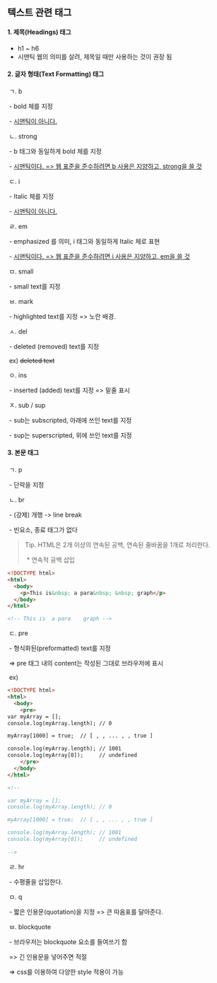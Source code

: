 ## 텍스트 관련 태그



#### 1. 제목(Headings) 태그

- h1 ~ h6
- 시맨틱 웹의 의미를 살려, 제목일 때만 사용하는 것이 권장 됨



#### 2. 글자 형태(Text Formatting) 태그

​	ㄱ.  b

​		\- bold 체를 지정

​		\- <u>시맨틱이 아니다.</u>

​	ㄴ. strong

​		\- b 태그와 동일하게 bold 체를 지정

​		\- <u>시맨틱이다. => 웹 표준을 준수하려면 b 사용은 지양하고, strong을 쓸 것</u>

​	ㄷ. i

​		\- Italic 체를 지정

​		\- <u>시맨틱이 아니다.</u>

​	ㄹ. em

​		\- emphasized 를 의미, i 태그와 동일하게 Italic 체로 표현

​		\- <u>시맨틱이다. => 웹 표준을 준수하려면 i 사용은 지양하고, em을 쓸 것</u>

​	ㅁ. small

​		\- small text를 지정

​	ㅂ. mark

​		\- highlighted text를 지정 => 노란 배경.

​	ㅅ. del

​		\- deleted (removed) text를 지정

​		ex) ~~deleted text~~

​	ㅇ. ins

​		\- inserted (added) text를 지정 => 밑줄 표시

​	ㅈ. sub / sup

​		\- sub는 subscripted, 아래에 쓰인 text를 지정

​		\- sup는 superscripted, 위에 쓰인 text를 지정



#### 3. 본문 태그

​	ㄱ. p

​		\- 단락을 지정

​	ㄴ. br

​		\- (강제) 개행 -> line break

​		\- 빈요소, 종료 태그가 없다

> Tip. HTML은 2개 이상의 연속된 공백, 연속된 줄바꿈을 1개로 처리한다.
>
> ​      \* 연속적 공백 삽입

```html
<!DOCTYPE html>
<html>
  <body>
    <p>This is&nbsp; a para&nbsp; &nbsp; graph</p>
  </body>
</html>

<!-- This is  a para    graph -->
```

​	ㄷ. pre

​		\- 형식화된(preformatted) text를 지정

​			=> pre 태그 내의 content는 작성된 그대로 브라우저에 표시

​		ex)

```html
<!DOCTYPE html>
<html>
  <body>
    <pre>
var myArray = [];
console.log(myArray.length); // 0

myArray[1000] = true;  // [ , , ... , , true ]

console.log(myArray.length); // 1001
console.log(myArray[0]);     // undefined
    </pre>
  </body>
</html>

<!--

var myArray = [];
console.log(myArray.length); // 0

myArray[1000] = true;  // [ , , ... , , true ]

console.log(myArray.length); // 1001
console.log(myArray[0]);     // undefined
    
-->
```

​	ㄹ. hr

​		\- 수평줄을 삽입한다.

​	ㅁ. q

​		\- 짧은 인용문(quotation)을 지정  =>  큰 따옴표를 달아준다.

​	ㅂ. blockquote

​		\- 브라우저는 blockquote 요소를 들여쓰기 함

​			=> 긴 인용문을 넣어주면 적절

​			=> css를 이용하여 다양한 style 적용이 가능